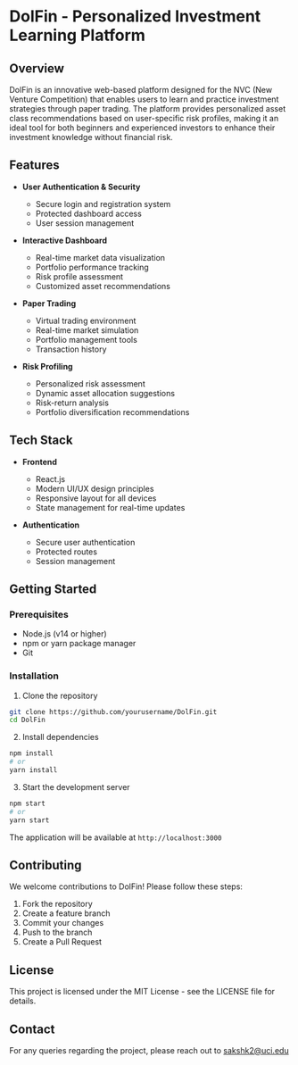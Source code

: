 # DolFin - Personalized Investment Learning Platform

## Overview
DolFin is an innovative web-based platform designed for the NVC (New Venture Competition) that enables users to learn and practice investment strategies through paper trading. The platform provides personalized asset class recommendations based on user-specific risk profiles, making it an ideal tool for both beginners and experienced investors to enhance their investment knowledge without financial risk.

## Features
- **User Authentication & Security**
  - Secure login and registration system
  - Protected dashboard access
  - User session management

- **Interactive Dashboard**
  - Real-time market data visualization
  - Portfolio performance tracking
  - Risk profile assessment
  - Customized asset recommendations

- **Paper Trading**
  - Virtual trading environment
  - Real-time market simulation
  - Portfolio management tools
  - Transaction history

- **Risk Profiling**
  - Personalized risk assessment
  - Dynamic asset allocation suggestions
  - Risk-return analysis
  - Portfolio diversification recommendations

## Tech Stack
- **Frontend**
  - React.js
  - Modern UI/UX design principles
  - Responsive layout for all devices
  - State management for real-time updates

- **Authentication**
  - Secure user authentication
  - Protected routes
  - Session management

## Getting Started

### Prerequisites
- Node.js (v14 or higher)
- npm or yarn package manager
- Git

### Installation
1. Clone the repository
```bash
git clone https://github.com/yourusername/DolFin.git
cd DolFin
```

2. Install dependencies
```bash
npm install
# or
yarn install
```

3. Start the development server
```bash
npm start
# or
yarn start
```

The application will be available at `http://localhost:3000`

## Contributing
We welcome contributions to DolFin! Please follow these steps:
1. Fork the repository
2. Create a feature branch
3. Commit your changes
4. Push to the branch
5. Create a Pull Request

## License
This project is licensed under the MIT License - see the LICENSE file for details.

## Contact
For any queries regarding the project, please reach out to sakshk2@uci.edu